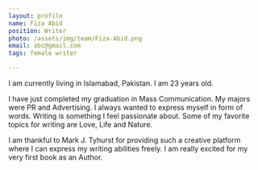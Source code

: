 ```yaml
---
layout: profile
name: Fiza Abid
position: Writer
photo: /assets/img/team/Fiza-Abid.png
email: abc@gmail.com
tags: female writer

---
```

I am currently living in Islamabad, Pakistan. I am 23 years old.

I have just completed my graduation in Mass Communication. My majors were PR and Advertising.
I always wanted to express myself in form of words. Writing is something I feel passionate about. Some of my favorite topics for writing are Love, Life and Nature.

I am thankful to Mark J. Tyhurst for providing such a creative platform where I can express my writing abilities freely. I am really excited for my very first book as an Author.